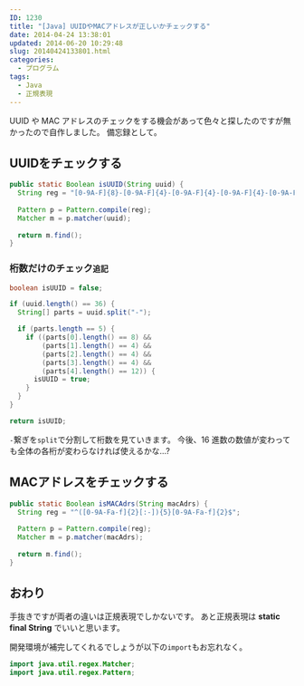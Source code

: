 ```yaml
---
ID: 1230
title: "[Java] UUIDやMACアドレスが正しいかチェックする"
date: 2014-04-24 13:38:01
updated: 2014-06-20 10:29:48
slug: 20140424133801.html
categories:
  - プログラム
tags:
  - Java
  - 正規表現
---
```


UUID や MAC アドレスのチェックをする機会があって色々と探したのですが無かったので自作しました。
備忘録として。

<!--more-->
<h2>UUIDをチェックする</h2>

```java
public static Boolean isUUID(String uuid) {
  String reg = "[0-9A-F]{8}-[0-9A-F]{4}-[0-9A-F]{4}-[0-9A-F]{4}-[0-9A-F]{12}";
  
  Pattern p = Pattern.compile(reg);
  Matcher m = p.matcher(uuid);
  
  return m.find();
}
```

<h3>桁数だけのチェック<small>追記</small></h3>

```java
boolean isUUID = false;

if (uuid.length() == 36) {
  String[] parts = uuid.split("-");

  if (parts.length == 5) {
    if ((parts[0].length() == 8) &&
        (parts[1].length() == 4) &&
        (parts[2].length() == 4) &&
        (parts[3].length() == 4) &&
        (parts[4].length() == 12)) {
      isUUID = true;
    }
  }
}

return isUUID;
```

<code>-</code>繋ぎを<code>split</code>で分割して桁数を見ていきます。
今後、16 進数の数値が変わっても全体の各桁が変わらなければ使えるかな…?

<h2>MACアドレスをチェックする</h2>

```java
public static Boolean isMACAdrs(String macAdrs) {
  String reg = "^([0-9A-Fa-f]{2}[:-]){5}[0-9A-Fa-f]{2}$";
  
  Pattern p = Pattern.compile(reg);
  Matcher m = p.matcher(macAdrs);
  
  return m.find();
}
```

<h2>おわり</h2>
手抜きですが両者の違いは正規表現でしかないです。
あと正規表現は <b>static final String</b> でいいと思います。

開発環境が補完してくれるでしょうが以下の<code>import</code>もお忘れなく。

```java
import java.util.regex.Matcher;
import java.util.regex.Pattern;
```
